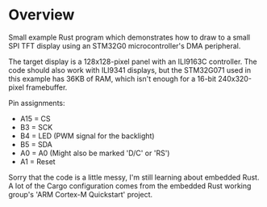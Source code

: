 # Overview

Small example Rust program which demonstrates how to draw to a small SPI TFT display using an STM32G0 microcontroller's DMA peripheral.

The target display is a 128x128-pixel panel with an ILI9163C controller. The code should also work with ILI9341 displays, but the STM32G071 used in this example has 36KB of RAM, which isn't enough for a 16-bit 240x320-pixel framebuffer.

Pin assignments:
* A15 = CS
* B3 = SCK
* B4 = LED (PWM signal for the backlight)
* B5 = SDA
* A0 = A0 (Might also be marked 'D/C' or 'RS')
* A1 = Reset

Sorry that the code is a little messy, I'm still learning about embedded Rust. A lot of the Cargo configuration comes from the embedded Rust working group's 'ARM Cortex-M Quickstart' project.
